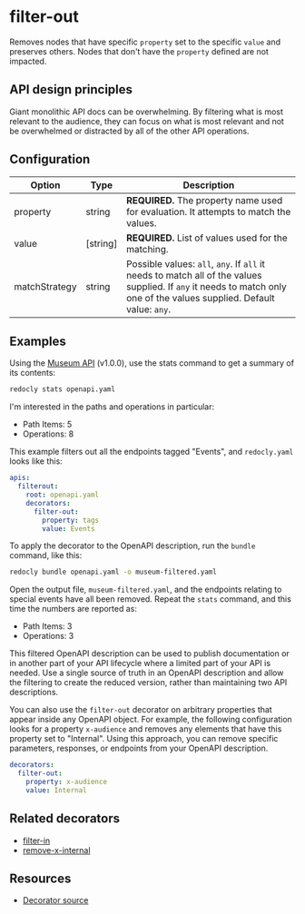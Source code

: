 # filter-out

Removes nodes that have specific `property` set to the specific `value` and preserves others.
Nodes that don't have the `property` defined are not impacted.

## API design principles

Giant monolithic API docs can be overwhelming. By filtering what is most relevant to the audience, they can focus on what is most relevant and not be overwhelmed or distracted by all of the other API operations.

## Configuration

| Option        | Type     | Description                                                                                                                                                             |
| ------------- | -------- | ----------------------------------------------------------------------------------------------------------------------------------------------------------------------- |
| property      | string   | **REQUIRED.** The property name used for evaluation. It attempts to match the values.                                                                                   |
| value         | [string] | **REQUIRED.** List of values used for the matching.                                                                                                                     |
| matchStrategy | string   | Possible values: `all`, `any`. If `all` it needs to match all of the values supplied. If `any` it needs to match only one of the values supplied. Default value: `any`. |

## Examples

Using the [Museum API](https://github.com/Redocly/museum-openapi-example) (v1.0.0), use the stats command to get a summary of its contents:

```bash
redocly stats openapi.yaml
```

I'm interested in the paths and operations in particular:

- Path Items: 5
- Operations: 8

This example filters out all the endpoints tagged "Events", and `redocly.yaml` looks like this:

```yaml
apis:
  filterout:
    root: openapi.yaml
    decorators:
      filter-out:
        property: tags
        value: Events
```

To apply the decorator to the OpenAPI description, run the `bundle` command, like this:

```bash
redocly bundle openapi.yaml -o museum-filtered.yaml
```

Open the output file, `museum-filtered.yaml`, and the endpoints relating to special events have all been removed. Repeat the `stats` command, and this time the numbers are reported as:

- Path Items: 3
- Operations: 3

This filtered OpenAPI description can be used to publish documentation or in another part of your API lifecycle where a limited part of your API is needed. Use a single source of truth in an OpenAPI description and allow the filtering to create the reduced version, rather than maintaining two API descriptions.

You can also use the `filter-out` decorator on arbitrary properties that appear inside any OpenAPI object. For example, the following configuration looks for a property `x-audience` and removes any elements that have this property set to "Internal". Using this approach, you can remove specific parameters, responses, or endpoints from your OpenAPI description.

```yaml
decorators:
  filter-out:
    property: x-audience
    value: Internal
```

## Related decorators

- [filter-in](./filter-in.md)
- [remove-x-internal](./remove-x-internal.md)

## Resources

- [Decorator source](https://github.com/Redocly/redocly-cli/blob/main/packages/core/src/decorators/common/filters/filter-out.ts)
